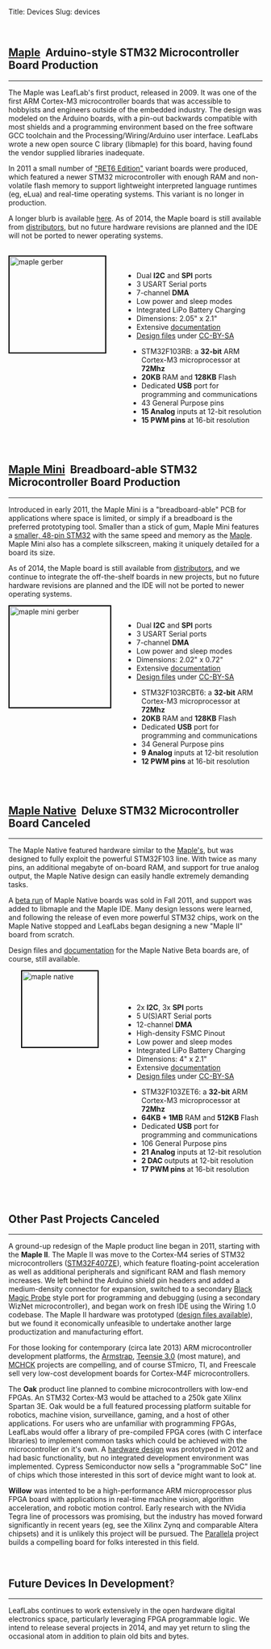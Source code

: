 Title: Devices
Slug: devices

<br>
<div style="clear: both;">
<h2><a name="maple" href="/devices/maple/">Maple</a>
&nbsp;<span class="devicesubtitle">Arduino-style STM32 Microcontroller Board</span></a>
<span class="devicestatusproduction">Production</span>
</h2>
<hr>

<p>
The Maple was LeafLab's first product, released in 2009. It was one of the
first ARM Cortex-M3 microcontroller boards that was accessible to hobbyists and
engineers outside of the embedded industry. The design was modeled on the
Arduino boards, with a pin-out backwards compatible with most shields and a
programming environment based on the free software GCC toolchain and the
Processing/Wiring/Arduino user interface. LeafLabs wrote a new open source C
library (libmaple) for this board, having found the vendor supplied libraries
inadequate. 
</p><p>
In 2011 a small number of <a href="/docs/hardware/maple-ret6.html">"RET6 Edition"</a>
variant boards were produced,
which featured a newer STM32 microcontroller with enough RAM and non-volatile
flash memory to support lightweight interpreted language runtimes (eg, eLua)
and real-time operating systems. This variant is no longer in production.
</p><p>
A longer blurb is available <a href="/devices/maple/">here</a>. As of 2014, the
Maple board is still available from <a href="/distributors/">distributors</a>,
but no future hardware revisions are planned and the IDE will not be ported to
newer operating systems.
</p>
<br>
<a href="/devices/maple/"><img style="border: 2px solid black; float: left; margin-left: 0px; width: 190px;" src="/static/images/old/maple_top_photo.jpg" alt="maple gerber" /></a>

<br>
<ul style="float:right;margin-right:0px;width:250px;">
 <li>Dual <b>I2C</b> and <b>SPI</b> ports 
 </li><li>3 USART Serial ports
 </li><li>7-channel <b>DMA</b>
 </li><li>Low power and sleep modes 
 </li><li>Integrated LiPo Battery Charging
 </li><li>Dimensions: 2.05" x 2.1"
 </li><li>Extensive <a href="/docs/hardware/maple.html">documentation</a>
 </li><li><a href="https://github.com/leaflabs/maplemini">Design files</a> under
          <a href="http://creativecommons.org/licenses/by-sa/2.0/">CC-BY-SA</a>
</li></ul> 
<ul style="margin-left: 240px;"> 
 <li>STM32F103RB: a <b>32-bit</b> ARM Cortex-M3 microprocessor at <b>72Mhz</b> 
 </li><li><b>20KB</b> RAM and <b>128KB</b> Flash 
 </li><li>Dedicated <b>USB</b> port for programming and communications 
 </li><li>43 General Purpose pins 
 </li><li><b>15 Analog</b> inputs at 12-bit resolution 
 </li><li><b>15 PWM pins</b> at 16-bit resolution 
</li></ul> 
</div>

<br><br>
<div style="clear: both;">
<h2><a name="Maple-Mini"></a><a name="maplemini" href="/docs/hardware/maple-mini.html">Maple Mini</a>
&nbsp;<span class="devicesubtitle">Breadboard-able STM32 Microcontroller Board</span></a>
<span class="devicestatusproduction">Production</span>
</h2>
<hr>

<p>
Introduced in early 2011, the Maple Mini is a "breadboard-able" PCB for
applications where space is limited, or simply if a breadboard is the preferred
prototyping tool.  Smaller than a stick of gum, Maple Mini features a <a
href="http://www.st.com/internet/mcu/product/189782.jsp">smaller, 48-pin
STM32</a> with the same speed and memory as the <a href="#Maple">Maple</a>.
Maple Mini also has a complete silkscreen, making it uniquely detailed for a
board its size.
</p>
</p><p>
As of 2014, the Maple board is still available from <a
href="/distributors/">distributors</a>, and we continue to integrate the
off-the-shelf boards in new projects, but no future hardware revisions are
planned and the IDE will not be ported to newer operating systems.
</p>

<a href="/docs/hardware/maple-mini.html">
<img style="float: left; border: 2px black solid; margin-left: 0px; width: 200px;"
 src="/static/images/maple_mini_breadboard.jpg" alt="maple mini gerber" /></a>
<br>
<ul style="float:right;margin-right:0px;width:250px;">
 <li>Dual <b>I2C</b> and <b>SPI</b> ports 
 </li><li>3 USART Serial ports
 </li><li>7-channel <b>DMA</b> 
 </li><li>Low power and sleep modes 
 </li><li>Dimensions: 2.02" x 0.72"
 </li><li>Extensive <a href="/docs/hardware/maple-mini.html">documentation</a>
 </li><li><a href="https://github.com/leaflabs/maplemini">Design files</a> under
          <a href="http://creativecommons.org/licenses/by-sa/2.0/">CC-BY-SA</a>
</li></ul> 
<ul style="margin-left: 240px;"> 
 <li>STM32F103RCBT6: a <b>32-bit</b> ARM Cortex-M3 microprocessor at <b>72Mhz</b> 
 </li><li><b>20KB</b> RAM and <b>128KB</b> Flash 
 </li><li>Dedicated <b>USB</b> port for programming and communications 
 </li><li>34 General Purpose pins 
 </li><li><b>9 Analog</b> inputs at 12-bit resolution 
 </li><li><b>12 PWM pins</b> at 16-bit resolution 
</li></ul> 
</div>


<br><br>
<div style="clear: both;">
<h2><a name="maplenative" href="/docs/hardware/maple-native-beta.html">Maple Native</a>
&nbsp;<span class="devicesubtitle">Deluxe STM32 Microcontroller Board</span></a>
<span class="devicestatuscanceled">Canceled</span>
</h2>
<hr>

<p>
The Maple Native featured hardware similar to the <a href="#maple">Maple's</a>,
but was designed to fully exploit the powerful STM32F103 line. With twice as
many pins, an additional megabyte of on-board RAM, and support for true analog
output, the Maple Native design can easily handle extremely demanding tasks.
</p>

<p>
A <a href="/2011/09/maple-native-arriveth/">beta run</a> of Maple Native boards
was sold in Fall 2011, and support was added
to libmaple and the Maple IDE. Many design lessons were learned, and following
the release of even more powerful STM32 chips, work on the Maple Native stopped
and LeafLabs began designing a new "Maple II" board from scratch.
</p>

<p>
Design files and <a href="/docs/hardware/maple-native-beta.html">documentation</a>
for the Maple Native Beta boards are, of course, still available.
</p>

<a href="/docs/hardware/maple-native-beta.html">
<img style="float: left; border: 2px black solid; margin-left: 25px; width: 150px;"
 src="/static/images/devices/maple_native_photo_150.jpg" alt="maple native" /></a>
<br>
<br>
<br>
<ul style="float:right;margin-right:0px;width:250px;">
 <li>2x <b>I2C</b>, 3x <b>SPI</b> ports 
 </li><li>5 U(S)ART Serial ports
 </li><li>12-channel <b>DMA</b> 
 </li><li>High-density FSMC Pinout
 </li><li>Low power and sleep modes 
 </li><li>Integrated LiPo Battery Charging
 </li><li>Dimensions: 4" x 2.1"
 </li><li>Extensive <a href="/docs/hardware/maple-native-beta.html">documentation</a>
 </li><li><a href="https://github.com/leaflabs/maplenative">Design files</a> under
          <a href="http://creativecommons.org/licenses/by-sa/2.0/">CC-BY-SA</a>
</li></ul> 
<ul style="margin-left: 240px;"> 
 <li>STM32F103ZET6: a <b>32-bit</b> ARM Cortex-M3 microprocessor at <b>72Mhz</b> 
 </li><li><b>64KB + 1MB</b> RAM and <b>512KB</b> Flash 
 </li><li>Dedicated <b>USB</b> port for programming and communications 
 </li><li>106 General Purpose pins 
 </li><li><b>21 Analog</b> inputs at 12-bit resolution 
 </li><li><b>2 DAC </b> outputs at 12-bit resolution 
 </li><li><b>17 PWM pins</b> at 16-bit resolution 
</li></ul> 
</div>


<div style="clear: both;">
<br><br>
<h2><a name="other" >Other Past Projects</a>
<span class="devicestatuscanceled">Canceled</span>
</h2>
<hr>

<p>
A ground-up redesign of the Maple product line began in 2011, starting with the <b>Maple
II</b>. The Maple II was move to the Cortex-M4 series of
STM32 microcontrollers (<a
href="http://www.st.com/web/catalog/mmc/FM141/SC1169/SS1577/LN11/PF252148">STM32F407ZE</a>),
which feature floating-point acceleration as well as additional peripherals and
significant RAM and flash memory increases. We left behind the Arduino shield
pin headers and added a medium-density connector for expansion, switched to a
secondary <a href="http://www.blacksphere.co.nz/main/blackmagic">Black Magic
Probe</a> style port for programming and debugging (using a secondary WizNet
microcontroller), and began work on fresh IDE using the Wiring 1.0 codebase.
The Maple II hardware was prototyped (<a
href="https://github.com/leaflabs/Maple-II">design files available</a>), but we
found it economically unfeasible to undertake another large productization and
manufacturing effort.
</p>

<p>
For those looking for contemporary (circa late 2013) ARM microcontroller
development platforms, the <a href="http://armstrap.org">Armstrap</a>, <a
href="http://www.pjrc.com/store/teensy3.html">Teensie 3.0</a> (most mature),
and <a href="http://mchck.org">MCHCK</a> projects are compelling, and of course
STmicro, TI, and Freescale sell very low-cost development boards for Cortex-M4F
microcontrollers.
</p>

<p>
The <b>Oak</b> product line planned to combine microcontrollers with low-end
FPGAs. An STM32 Cortex-M3 would be attached to a 250k gate Xilinx Spartan 3E.
Oak would be a full featured processing platform suitable for robotics, machine
vision, surveillance, gaming, and a host of other applications. For users who
are unfamiliar with programming FPGAs, LeafLabs would offer a library of
pre-compiled FPGA cores (with C interface libraries) to implement common tasks
which could be achieved with the microcontroller on it's own. A <a
href="https://github.com/leaflabs/oak">hardware design</a> was prototyped in
2012 and had basic functionality, but no integrated development environment was
implemented. Cypress Semiconductor now sells a "programmable SoC" line of chips
which those interested in this sort of device might want to look at.
</p>

<p>
<b>Willow</b> was intented to be a high-performance ARM microprocessor plus
FPGA board with applications in real-time machine vision, algorithm
acceleration, and robotic motion control. Early research with the NVidia Tegra
line of processors was promising, but the industry has moved forward
significantly in recent years (eg, see the Xilinx Zynq and comparable Altera
chipsets) and it is unlikely this project will be pursued. The <a
href="http://parallela.org">Parallela</a> project builds a compelling board for
folks interested in this field.
</p>

<br>
<div style="clear: both;">
<h2><a name="future">Future Devices</a>
<span class="devicestatusdev">In Development<span style="font-weight: normal;">&#8253;</span></span>
</h2>
<hr>

LeafLabs continues to work extensively in the open hardware digital electronics
space, particularly leveraging FPGA programmable logic. We intend to release
several projects in 2014, and may yet return to sling the occasional atom in
addition to plain old bits and bytes.

<br>
